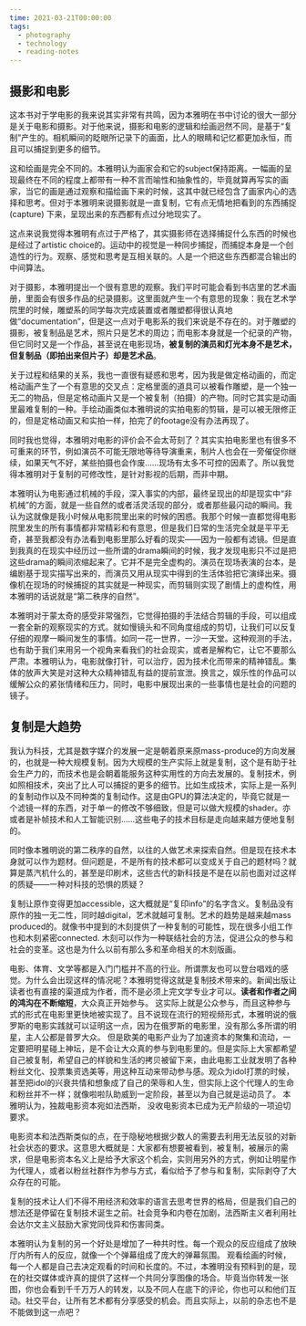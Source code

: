 ```yaml
---
time: 2021-03-21T00:00:00
tags:
  - photography
  - technology
  - reading-notes
---
```

## 摄影和电影

这本书对于学电影的我来说其实非常有共鸣，因为本雅明在书中讨论的很大一部分是关于电影和摄影。对于他来说，摄影和电影的逻辑和绘画迥然不同，是基于“复制”产生的。相机瞬间的眨眼所记录下的画面，比人的眼睛和记忆都更加永恒，而且可以捕捉到更多的细节。

这和绘画是完全不同的。本雅明认为画家会和它的subject保持距离。一幅画的呈现最终在不同的程度上都带有一种不言而喻性和抽象性的，毕竟就算再写实的画家，当它的画是通过观察和描绘画下来的时候，这其中就已经包含了画家内心的选择和思考。但对于本雅明来说摄影就是一直复制，它有点无情地把看到的东西捕捉(capture) 下来，呈现出来的东西都有点过分地现实了。

这点来说我觉得本雅明有点过于严格了，其实摄影师在选择捕捉什么东西的时候也是经过了artistic choice的。运动中的视觉是一种同步捕捉，而捕捉本身是一个创造性的行为。观察、感觉和思考是互相关联的。人是一个把这些东西都混合输出的中间算法。

对于摄影，本雅明提出一个很有意思的观察。我们平时可能会看到书店里的艺术画册，里面会有很多作品的纪录摄影。这里面就产生一个有意思的现象：我在艺术学院里的时候，雕塑系的同学每次完成装置或者雕塑都得很认真地做“documentation”，但是这一点对于电影系的我们来说是不存在的。对于雕塑的摄影，被复制品是艺术，照片只是艺术的周边；而电影本身就是一个纪录的产物，但它同时又是一个作品，甚至说在电影现场，**被复制的演员和灯光本身不是艺术，但复制品（即拍出来但片子）却是艺术品**。

关于过程和结果的关系，我也一直很有疑惑和思考，因为我是做定格动画的，而定格动画产生了一个有意思的交叉点：定格里面的道具可以被看作雕塑，是一个独一无二的物品，但是定格动画片又是一个被复制（拍摄）的产物。同时它其实是动画里最难复制的一种。手绘动画类似本雅明说的实拍电影的剪辑，是可以被无限修正的，但是定格动画又和实拍一样，拍完了的footage没有办法再现了。

同时我也觉得，本雅明对电影的评价会不会太苛刻了？其实实拍电影里也有很多不可重来的环节，例如演员不可能无限地等待导演重来，制片人也会在一旁催促你继续，如果天气不好，某些拍摄也会作废……现场有太多不可控的因素了。所以我觉得本雅明对于复制的可修改性，是针对影视的后期，而非中期。

本雅明认为电影通过机械的手段，深入事实的内部，最终呈现出的却是现实中“非机械”的方面，就是一些自然的或者活灵活现的部分，或者那些最闪动的瞬间。我认为这就像是我小时候从电影院里出来的时候的困惑。我那个时候一直都觉得电影院里发生的所有事情都非常精彩和有意思，但是我们日常的生活完全就是平平无奇，甚至我都没有办法看到电影里那么好看的现实——因为一般都有滤镜。但是直到我真的在现实中经历过一些所谓的drama瞬间的时候，我才发现电影只不过是把这些drama的瞬间浓缩起来了。它并不是完全虚构的。演员在现场表演的台本，是编剧基于现实描写出来的，而演员又用从现实中得到的生活体验把它演绎出来。摄像机在现场的时候捕捉的其实就是一种现实，而剪辑则实现了剧情上的虚构性，用本雅明的话说就是“第二秩序的自然”。

本雅明对于蒙太奇的感受非常强烈，它觉得拍摄的手法结合剪辑的手段，可以组成一套全新的观察现实的方式。就如慢镜头和不同角度组成的剪切，让我们可以反复仔细的观摩一瞬间发生的事情。如同一花一世界，一沙一天堂。这种观测的手法，也有助于我们来用另一个视角来看我们的社会现实，或者是解构它，让它不要那么严肃。本雅明认为，电影就像打针，可以治疗，因为技术化而带来的精神错乱。集体的放声大笑是对这种大众精神错乱有益的提前宣泄。换言之，娱乐性的作品可以缓解公众的紧张情绪和压力，同时，电影中展现出来的一些事情也是社会的问题的镜子。

## 复制是大趋势

我认为科技，尤其是数字媒介的发展一定是朝着原来原mass-produce的方向发展的，也就是一种大规模复制。因为大规模的生产实际上就是复制，这个是有助于社会生产力的，而技术也是会朝着能服务这种实用性的方向去发展的。复制技术，例如照相技术，突出了比人可以捕捉的更多的细节。比如生成技术，实际上是一系列的复制动作以及不同种类的复制动作。这是由GPU的算法决定的，毕竟它就是一个滤镜一样的东西，对于单一的修改不够细致，但是可以做大规模的shader。亦或者是补帧技术和人工智能识别……这些电子的技术目标是走向越来越方便地复制的。

同时像本雅明说的第二秩序的自然，以往的人做艺术来探索自然。但是现在技术本身就可以作为题材。但问题是，不是所有的技术都可以变成关于自己的题材吗？就算是蒸汽机什么的，甚至是印刷术，这些古代的新科技是不是在以前也面对过这样的质疑——一种对科技的恐惧的质疑？

复制让原作变得更加accessible，这大概就是“复印info”的名字含义。复制品没有原作的独一无二性，同时越digital，艺术就越可复制。艺术的趋势是越来越mass produced的。就像书中提到的木刻提供了一种复制的可能性，现在很多小组工作也和木刻紧密connected. 木刻可以作为一种联结社会的方法，促进公众的参与和社会的变革。这也是为什么以前有那么多和革命相关的木刻版画。

电影、体育、文学等都是入门门槛并不高的行业。所谓票友也可以登台唱戏的感觉。为什么会出现这样的情况呢？本雅明觉得这就是复制技术带来的。新闻出版让读者也有直接的渠道成为作者，而不是必须上完文学专业才可以。**读者和作者之间的鸿沟在不断缩短**，大众真正开始参与。 这实际上就是公众参与，而且这种参与式的形式在电影里更快地被实现了。且不说现在流行的短视频形式，本雅明说的俄罗斯的电影实践就可以证明这一点，因为在俄罗斯的电影里，没有那么多所谓的明星，主人公都是普罗大众。 但是欧美的电影产业为了加速资本的聚集和流动，一定要把明星碰上神坛，是不会让大众真的参与到电影里的。但是实际上大家都希望自己被复制，希望自己的样貌和生活的拷贝被留下来，由此电影工业就发明了各种粉丝文化、投票集资选美等，用这种互动来带动参与感。观众为idol打票的时候，甚至把idol的兴衰共情和想象成了自己的荣辱和人生，但实际上这个代理人的生命和粉丝并不一样；就像啦啦队助威到一定阶段，甚至以为自己就是运动员了。 本雅明认为，独裁电影资本宛如法西斯， 没收电影资本已成为无产阶级的一项迫切要求。

电影资本和法西斯类似的点，在于隐秘地根据少数人的需要去利用无法反驳的对新社会状态的要求。这意思大概就是：大家都有想要被看到，被复制，被展示的需求，但是电影资本名义上是给予大家这个机会，实则用另外的方式，例如让明星作为代理人，或者以粉丝社群作为参与方式，看似给予了参与和复制，实际剥夺了大众存在的可能。

复制的技术让人们不得不用经济和效率的语言去思考世界的格局，但是我们自己的想法还是停留在复制技术诞生之前。社会竞争和内卷在加剧，法西斯主义者利用社会达尔文主义鼓励大家党同伐异和伤害同类。

本雅明认为复制的另一个好处是增加了一种共时性。每一个观众的反应组成了放映厅内所有人的反应，就像一个个弹幕组成了庞大的弹幕氛围。 观看绘画的时候，每一个人都是自己去决定观看的时间和长度的。不过，本雅明没有预料到的是，现在的社交媒体或许真的提供了这样一个共同分享图像的场合。毕竟当你转发一张图，你也会看到千千万万人的转发，以及不同人在底下的评论，你也可以和他们互动。社交平台，让所有艺术都有分享感受的机会。而且实际上，以前的杂志也不是不能做到这一点吧？